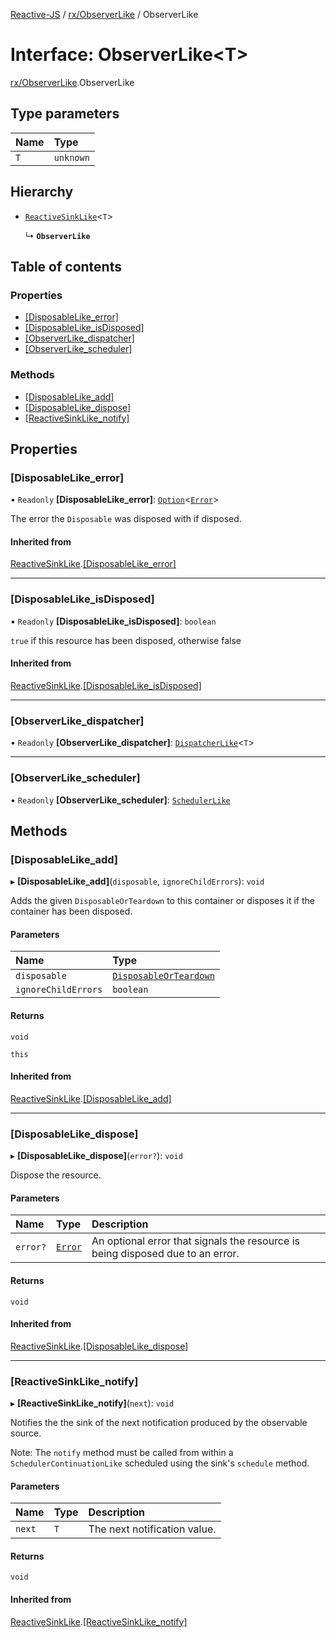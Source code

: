 [Reactive-JS](../README.md) / [rx/ObserverLike](../modules/rx_ObserverLike.md) / ObserverLike

# Interface: ObserverLike<T\>

[rx/ObserverLike](../modules/rx_ObserverLike.md).ObserverLike

## Type parameters

| Name | Type |
| :------ | :------ |
| `T` | `unknown` |

## Hierarchy

- [`ReactiveSinkLike`](rx_ReactiveSinkLike.ReactiveSinkLike.md)<`T`\>

  ↳ **`ObserverLike`**

## Table of contents

### Properties

- [[DisposableLike\_error]](rx_ObserverLike.ObserverLike.md#[disposablelike_error])
- [[DisposableLike\_isDisposed]](rx_ObserverLike.ObserverLike.md#[disposablelike_isdisposed])
- [[ObserverLike\_dispatcher]](rx_ObserverLike.ObserverLike.md#[observerlike_dispatcher])
- [[ObserverLike\_scheduler]](rx_ObserverLike.ObserverLike.md#[observerlike_scheduler])

### Methods

- [[DisposableLike\_add]](rx_ObserverLike.ObserverLike.md#[disposablelike_add])
- [[DisposableLike\_dispose]](rx_ObserverLike.ObserverLike.md#[disposablelike_dispose])
- [[ReactiveSinkLike\_notify]](rx_ObserverLike.ObserverLike.md#[reactivesinklike_notify])

## Properties

### [DisposableLike\_error]

• `Readonly` **[DisposableLike\_error]**: [`Option`](../modules/util_Option.md#option)<[`Error`](../modules/util_DisposableLike.md#error)\>

The error the `Disposable` was disposed with if disposed.

#### Inherited from

[ReactiveSinkLike](rx_ReactiveSinkLike.ReactiveSinkLike.md).[[DisposableLike_error]](rx_ReactiveSinkLike.ReactiveSinkLike.md#[disposablelike_error])

___

### [DisposableLike\_isDisposed]

• `Readonly` **[DisposableLike\_isDisposed]**: `boolean`

`true` if this resource has been disposed, otherwise false

#### Inherited from

[ReactiveSinkLike](rx_ReactiveSinkLike.ReactiveSinkLike.md).[[DisposableLike_isDisposed]](rx_ReactiveSinkLike.ReactiveSinkLike.md#[disposablelike_isdisposed])

___

### [ObserverLike\_dispatcher]

• `Readonly` **[ObserverLike\_dispatcher]**: [`DispatcherLike`](scheduling_DispatcherLike.DispatcherLike.md)<`T`\>

___

### [ObserverLike\_scheduler]

• `Readonly` **[ObserverLike\_scheduler]**: [`SchedulerLike`](scheduling_SchedulerLike.SchedulerLike.md)

## Methods

### [DisposableLike\_add]

▸ **[DisposableLike_add]**(`disposable`, `ignoreChildErrors`): `void`

Adds the given `DisposableOrTeardown` to this container or disposes it if the container has been disposed.

#### Parameters

| Name | Type |
| :------ | :------ |
| `disposable` | [`DisposableOrTeardown`](../modules/util_DisposableLike.md#disposableorteardown) |
| `ignoreChildErrors` | `boolean` |

#### Returns

`void`

`this`

#### Inherited from

[ReactiveSinkLike](rx_ReactiveSinkLike.ReactiveSinkLike.md).[[DisposableLike_add]](rx_ReactiveSinkLike.ReactiveSinkLike.md#[disposablelike_add])

___

### [DisposableLike\_dispose]

▸ **[DisposableLike_dispose]**(`error?`): `void`

Dispose the resource.

#### Parameters

| Name | Type | Description |
| :------ | :------ | :------ |
| `error?` | [`Error`](../modules/util_DisposableLike.md#error) | An optional error that signals the resource is being disposed due to an error. |

#### Returns

`void`

#### Inherited from

[ReactiveSinkLike](rx_ReactiveSinkLike.ReactiveSinkLike.md).[[DisposableLike_dispose]](rx_ReactiveSinkLike.ReactiveSinkLike.md#[disposablelike_dispose])

___

### [ReactiveSinkLike\_notify]

▸ **[ReactiveSinkLike_notify]**(`next`): `void`

Notifies the the sink of the next notification produced by the observable source.

Note: The `notify` method must be called from within a `SchedulerContinuationLike`
scheduled using the sink's `schedule` method.

#### Parameters

| Name | Type | Description |
| :------ | :------ | :------ |
| `next` | `T` | The next notification value. |

#### Returns

`void`

#### Inherited from

[ReactiveSinkLike](rx_ReactiveSinkLike.ReactiveSinkLike.md).[[ReactiveSinkLike_notify]](rx_ReactiveSinkLike.ReactiveSinkLike.md#[reactivesinklike_notify])
